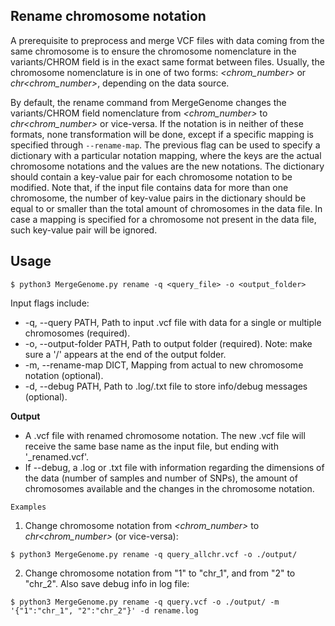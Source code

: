 ## Rename chromosome notation

A prerequisite to preprocess and merge VCF files with data coming from the same chromosome is to ensure the chromosome nomenclature in the variants/CHROM field is in the exact same format between files. Usually, the chromosome nomenclature is in one of two forms: *<chrom_number>* or *chr<chrom_number>*, depending on the data source.

By default, the rename command from MergeGenome changes the variants/CHROM field nomenclature from *<chrom_number>* to *chr<chrom_number>* or vice-versa. If the notation is in neither of these formats, none transformation will be done, except if a specific mapping is specified through `--rename-map`. The previous flag can be used to specify a dictionary with a particular notation mapping, where the keys are the actual chromosome notations and the values are the new notations. The dictionary should contain a key-value pair for each chromosome notation to be modified. Note that, if the input file contains data for more than one chromosome, the number of key-value pairs in the dictionary should be equal to or smaller than the total amount of chromosomes in the data file. In case a mapping is specified for a chromosome not present in the data file, such key-value pair will be ignored.

## Usage

```
$ python3 MergeGenome.py rename -q <query_file> -o <output_folder>
```

Input flags include:

* -q, --query PATH, Path to input .vcf file with data for a single or multiple chromosomes (required).
* -o, --output-folder PATH, Path to output folder (required). Note: make sure a '/' appears at the end of the output folder.
* -m, --rename-map DICT, Mapping from actual to new chromosome notation (optional).
* -d, --debug PATH, Path to .log/.txt file to store info/debug messages (optional).

**Output**

* A .vcf file with renamed chromosome notation. The new .vcf file will receive the same base name as the input file, but ending with '_renamed.vcf'.
* If --debug, a .log or .txt file with information regarding the dimensions of the data (number of samples and number of SNPs), the amount of chromosomes available and the changes in the chromosome notation.

`Examples`

1. Change chromosome notation from *<chrom_number>* to *chr<chrom_number>* (or vice-versa):

```
$ python3 MergeGenome.py rename -q query_allchr.vcf -o ./output/
```

2. Change chromosome notation from "1" to "chr_1", and from "2" to "chr_2". Also save debug info in log file:

```
$ python3 MergeGenome.py rename -q query.vcf -o ./output/ -m '{"1":"chr_1", "2":"chr_2"}' -d rename.log
```